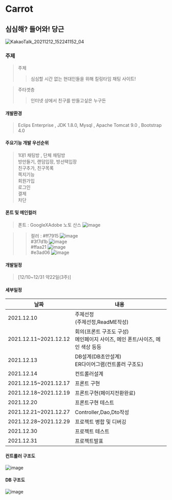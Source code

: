# Carrot
## 심심해? 들어와! 당근
![KakaoTalk_20211212_152241152_04](https://user-images.githubusercontent.com/91596526/145940316-5581bc88-5f7b-4a63-9097-8100c1549309.gif)

### 주제
> 주제
>> 심심할 시간 없는 현대인들을 위해 킬링타임 채팅 사이트!

> 주타겟층
>> 인터넷 상에서 친구를 만들고싶은 누구든

#### 개발환경
> Eclips Enterprise , JDK 1.8.0, Mysql , Apache Tomcat 9.0 , Bootstrap 4.0

#### 주요기능 개발 우선순위
> 1대1 채팅방 , 단체 채팅방<br>
> 방만들기, 랜덤입장, 방선택입장<br>
> 친구추가, 친구목록<br>
> 쪽지기능<br>
> 회원가입<br>
> 로그인<br>
> 결제<br>
> 차단<br>


#### 폰트 및 메인컬러
> 폰트 : GoogleXAdobe 노토 산스 ![image](https://user-images.githubusercontent.com/91596526/149474127-57f10055-0479-41cb-97ce-350e22e83261.png)<br>

>> 컬러 : #ff7915 ![image](https://user-images.githubusercontent.com/91596526/145911414-b210ee1b-a58c-4613-8b97-b6aa476c2497.png)<br>
    #3f7d1b ![image](https://user-images.githubusercontent.com/91596526/145911372-251b22ec-bfa5-458d-84f8-ea30806d2876.png)<br>
    #ffaa21 ![image](https://user-images.githubusercontent.com/91596526/145911314-7485d8b8-f435-4690-97a7-9d75e4d8f784.png)<br>
    #e3ad06 ![image](https://user-images.githubusercontent.com/91596526/145911223-8a0cf0d9-d2af-4f09-9412-db09286fbbdc.png)

#### 개발일정
> [12/10~12/31 약22일(3주)]

#### 세부일정
|날짜|내용|
|---|---|
|2021.12.10|주제선정<br>(주제선정,ReadME작성)|
|2021.12.11~2021.12.12|회의(프론트 구조도 구성)<br> 메인페이지 사이즈, 메인 폰트/사이즈, 메인 색상 등등 |
|2021.12.13|DB설계(DB초안설계)<br> ER다이어그램(컨트롤러 구조도)|
|2021.12.14|컨트롤러설계|
|2021.12.15~2021.12.17|프론트 구현|
|2021.12.18~2021.12.19|프론트구현(페이지전환완료)|
|2021.12.20|프론트구현 테스트|
|2021.12.21~2021.12.27|Controller,Dao,Dto작성|
|2021.12.28~2021.12.29|프로젝트 병합 및 디버깅|
|2021.12.30|프로젝트 테스트|
|2021.12.31|프로젝트발표|

#### 컨트롤러 구조도 
![image](https://user-images.githubusercontent.com/91596526/149474264-1aa0c1a4-9a20-46fe-941e-d99e224828d2.png)

#### DB 구조도
![image](https://user-images.githubusercontent.com/91596526/149474280-a9d459c5-efc9-422a-b641-6dfcd8c945d1.png)
